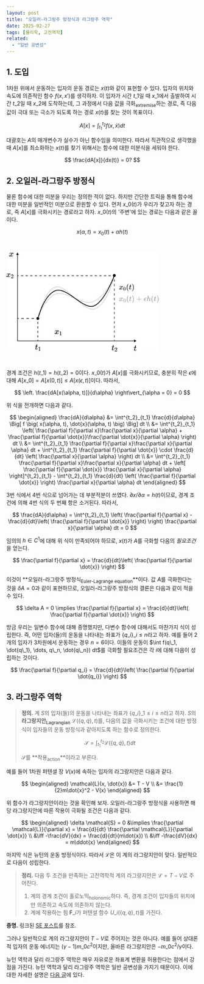 ```yaml
---
layout: post
title: "오일러-라그랑주 방정식과 라그랑주 역학"
date: 2025-02-27
tags: [물리학, 고전역학]
related:
  - "일반 공변성"
---
```


## 1. 도입

1차원 위에서 운동하는 입자의 운동 경로는 $x(t)$와 같이 표현할 수 있다. 입자의 위치와 속도에 의존적인 함수 $f(x, x')$를 생각하자. 이 입자가 시간 $t\_1$일 때 $x\_1$에서 출발하여 시간 $t\_2$일 때 $x\_2$에 도착하는데, 그 과정에서 다음 값을 극화<sub>extremise</sub>하는 경로, 즉 다음 값이 극대 또는 극소가 되도록 하는 경로 $x(t)$를 찾는 것이 목표이다.

$$
A[x] = \int^{t_2}_{t_1} f(x, \dot{x}) dt
$$

대괄호는 $A$의 매개변수가 실수가 아닌 함수임을 의미한다. 따라서 직관적으로 생각했을 때 $A[x]$를 최소화하는 $x(t)$를 찾기 위해서는 함수에 대한 미분식을 세워야 한다.

$$
\frac{dA[x]}{dx(t)} = 0?
$$

## 2. 오일러-라그랑주 방정식

물론 함수에 대한 미분을 우리는 정의한 적이 없다. 하지만 간단한 트릭을 통해 함수에 대한 미분을 일반적인 미분으로 환원할 수 있다. 먼저 $x\_0(t)$가 우리가 찾고자 하는 경로, 즉 $A[x]$를 극화시키는 경로라고 하자. $x\_0(t)$의 '주변'에 있는 경로는 다음과 같은 꼴이다.

$$
x(\alpha, t) = x_0(t) + \alpha h(t)
$$

<img src="public/euler-lagrange.png" width="400px" style="margin: 2em auto;">

경계 조건은 $h(t\_1) = h(t\_2) = 0$이다. $x\_0(t)$가 $A[x]$를 극화시키므로, 충분히 작은 $\epsilon$에 대해 $A[x\_0] = A[x(0, t)] \leq A[x(\epsilon, t)]$이다. 따라서,

$$
\left. \frac{dA[x(\alpha, t)]}{d\alpha} \right\vert_{\alpha = 0} = 0
$$

위 식을 전개하면 다음과 같다.

$$
\begin{aligned}
\frac{dA}{d\alpha} &= \int^{t_2}_{t_1} \frac{d}{d\alpha} \Big[ f \big( x(\alpha, t), \dot{x}(\alpha, t) \big) \Big] dt \\
&= \int^{t_2}_{t_1} \left( \frac{\partial f}{\partial x}\frac{\partial x}{\partial \alpha} + \frac{\partial f}{\partial \dot{x}}\frac{\partial \dot{x}}{\partial \alpha} \right) dt \\
&= \int^{t_2}_{t_1} \frac{\partial f}{\partial x}\frac{\partial x}{\partial \alpha} dt + \int^{t_2}_{t_1} \frac{\partial f}{\partial \dot{x}} \cdot \frac{d}{dt} \left( \frac{\partial x}{\partial \alpha} \right) dt \\
&= \int^{t_2}_{t_1} \frac{\partial f}{\partial x}\frac{\partial x}{\partial \alpha} dt + \left[ \frac{\partial f}{\partial \dot{x}} \frac{\partial x}{\partial \alpha} \right]^{t_2}_{t_1} -  \int^{t_2}_{t_1} \frac{d}{dt} \left( \frac{\partial f}{\partial \dot{x}} \right) \frac{\partial x}{\partial \alpha} dt
\end{aligned}
$$

3번 식에서 4번 식으로 넘어가는 데 부분적분이 쓰였다. ${\partial x}/{\partial \alpha} = h(t)$이므로, 경계 조건에 의해 4번 식의 두 번째 항은 소거된다. 따라서,

$$
\frac{dA}{d\alpha} = \int^{t_2}_{t_1} \left( \frac{\partial f}{\partial x} - \frac{d}{dt}\left( \frac{\partial f}{\partial \dot{x}} \right) \right) \frac{\partial x}{\partial \alpha} dt = 0
$$

임의의 $h \in C^1$에 대해 위 식이 만족되어야 하므로, $x(t)$가 $A$를 극화할 다음의 *필요조건*을 얻는다.

$$
\frac{\partial f}{\partial x} = \frac{d}{dt}\left( \frac{\partial f}{\partial \dot{x}} \right)
$$

이것이 **오일러-라그랑주 방정식<sub>Euler-Lagrange equation</sub>**이다. 값 $A$를 극화한다는 것을 $\delta A = 0$과 같이 표현하므로, 오일러-라그랑주 방정식의 결론은 다음과 같이 적을 수 있다.

$$
\delta A = 0 \implies \frac{\partial f}{\partial x} = \frac{d}{dt}\left( \frac{\partial f}{\partial \dot{x}} \right)
$$

방금 우리는 일변수 함수에 대해 증명했지만, 다변수 함수에 대해서도 마찬가지 식이 성립한다. 즉, 어떤 입자(들)의 운동을 나타내는 좌표가 $\lbrace  q\_i \rbrace \_{i \leq n}$라고 하자. 예를 들어 2개의 입자가 3차원에서 운동하는 경우 $n = 6$이다. 이들의 운동이 $\int f(q\_1, \dot{q\_1}, \dots, q\_n, \dot{q\_n}) dt$를 극화할 필요조건은 각 $i$에 대해 다음이 성립하는 것이다.

$$
\frac{\partial f}{\partial q_i} = \frac{d}{dt}\left( \frac{\partial f}{\partial \dot{q_i}} \right)
$$

<!-- ## 3. 최단 강하 곡선 문제

앞서 $t$를 시간, $x(t)$를 경로로 설정했지만, 다른 변수에 대해서도 오일러-라그랑주 방정식을 적용할 수 있다. 그 예시로, 최단 강하 곡선 문제를 풀어보자.

<img src="public/brachistochrone.png" width="400px" style="margin: 2em auto;">

에너지 보존 법칙에 의해 다음 식이 성립한다.

$$
\dot{x}^2 + \dot{y}^2 = -2gy
$$

따라서 곡선 $y(x)$를 따라 $(x\_1, y\_1)$에서 $(x\_2, y\_2)$까지 강하하는 데 걸리는 시간은 다음과 같다.

$$
\begin{aligned}
T &= \int^{(x_2, y_2)}_{(x_1, y_1)} \frac{ds}{v} \\
&= \int^{(x_2, y_2)}_{(x_1, y_1)} \frac{\sqrt{dx^2 + dy^2}}{\sqrt{\dot{x}^2 + \dot{y}^2}} \\
&= \int^{x_2}_{x_1} \sqrt{-\frac{1 + y'^2}{2gy}} dx
\end{aligned}
$$

다음과 같이 $f(y, y')$을 두자.

$$
f(y, y') = \sqrt{-\frac{1 + y'^2}{2gy}}
$$

오일러-라그랑주 방정식에 따르면 $T$가 극솟값을 가질 필요조건은 다음과 같다.

$$
\frac{\partial f}{\partial y} = \frac{d}{dx} \frac{\partial f}{\partial {y'}}
$$

위 식을 풀면 $y(x)$가 **사이클로이드** 꼴로 나타난다. 자세한 계산 과정은 연습문제로 땡처리하는 것을 양해 바란다. -->

## 3. 라그랑주 역학

> **정의.** 계 $S$의 입자(들)의 운동을 나타내는 좌표가 $\lbrace  q\_i \rbrace \_{1 \leq i \leq n}$라고 하자. $S$의 **라그랑지안<sub>Lagrangian</sub>** $\mathcal{L}(\lbrace  q , \dot{q} \rbrace, t)$를, 다음의 값을 극화시키는 조건에 대한 방정식이 입자들의 운동 방정식과 같아지도록 하는 함수로 정의한다.
>
> $$
> \mathcal{S} = \int^{t_2}_{t_1} \mathcal{L}(\{ q, \dot{q} \}, t) dt
> $$
>
> $\mathcal{S}$를 **작용<sub>action</sub>**이라고 부른다.

예를 들어 1차원 퍼텐셜 장 $V(x)$에 속하는 입자의 라그랑지안은 다음과 같다.

$$
\begin{aligned}
\mathcal{L}(x, \dot{x}) &= T - V \\
&= \frac{1}{2}m\dot{x}^2 - V(x)
\end{aligned}
$$

위 함수가 라그랑지안이라는 것을 확인해 보자. 오일러-라그랑주 방정식을 사용하면 해당 라그랑지안에 따른 작용이 극화될 조건은 다음과 같다.

$$
\begin{aligned}
\delta \mathcal{S} = 0 &\implies \frac{\partial \mathcal{L}}{\partial x} = \frac{d}{dt} \frac{\partial \mathcal{L}}{\partial \dot{x}} \\
&\iff -\frac{dV}{dx} = \frac{d}{dt}(m\dot{x}) \\
&\iff -\frac{dV}{dx} = m\ddot{x}
\end{aligned}
$$

마지막 식은 뉴턴의 운동 방정식이다. 따라서 $\mathcal{L}$은 이 계의 라그랑지안이 맞다. 일반적으로 다음이 성립한다.

> **정리.** 다음 두 조건을 만족하는 고전역학적 계의 라그랑지안은 $\mathcal{L} = T - V$로 주어진다.
>
> 1. 계의 경계 조건이 홀로노믹<sub>holonomic</sub>하다. 즉, 경계 조건이 입자들의 위치에만 의존하고 속도에 의존하지 않는다.
> 2. 계에 작용하는 힘 $\mathbf{F}\_i$가 퍼텐셜 함수 $U\_i(\lbrace q, \dot{q} \rbrace, t)$를 가진다.

**증명.** 링크된 [SE 포스트](https://physics.stackexchange.com/questions/78138/is-there-a-proof-from-the-first-principle-that-the-lagrangian-l-t-v)를 참조.

그러나 일반적으로 계의 라그랑지안이 $T - V$로 주어지는 것은 아니다. 예를 들어 상대론적 입자의 운동 에너지는 $(\gamma - 1)m\_0c^2$이지만, 올바른 라그랑지안은 $-m\_0c^2/\gamma$이다.

뉴턴 역학과 달리 라그랑주 역학은 매우 자유로운 좌표계 변환을 허용한다는 점에서 강점을 가진다. 뉴턴 역학과 달리 라그랑주 역학은 일반 공변성을 가지기 때문이다. 이에 대한 자세한 설명은 [다음 글](http://dimenerno.github.io/2025/02/27/general-covariance/)에 있다.

